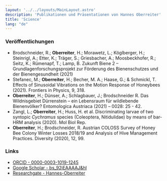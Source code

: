 ```yaml
---
layout: '../../layouts/MainLayout.astro'
description: 'Publikationen und Präsentationen von Hannes Oberreiter'
title: 'Science'
lang: "de"
---
```


### Veröffentlichungen

- Brodschneider, R.; **Oberreiter**, H.; Morawetz, L.; Köglberger, H.; Steinrigl, A.; Etter, K.; Träger, S.; Griesbacher, A.; Moosbeckhofer, R.; Seitz, K.; Rümenapf, T.; Lamp, B. Zukunft Biene 2 – Grundlagenforschungsprojekt zur Förderung des Bienenschutzes und der Bienengesundheit (2021)
- Stefanec, M.; **Oberreiter**, H.; Becher, M. A.; Haase, G.; & Schmickl, T. Effects of Sinusoidal Vibrations on the Motion Response of Honeybees (2021). Frontiers in Physics, 9, 318.
- **Oberreiter**, H.; Dünser, A.; Schlagbauer, J.; Brodschneider R. Das Wildnisgebiet Dürrenstein – ein Lebensraum für wildlebende Bienenvölker? Entomologica Austriaca (2021) – 0028: 25 - 42.
- Zangl, L.; **Oberreiter**, H.; Huss, H. et al. Discriminating larvae of two syntopic *Cychramus* species (Coleoptera, Nitidulidae) by means of bar-HRM analysis (2020). Mol Biol Rep.
- **Oberreiter**, H.; Brodschneider, R. Austrian COLOSS Survey of Honey Bee Colony Winter Losses 2018/19 and Analysis of Hive Management Practices. Diversity (2020), 12, 99.

### Links

- [ORCID - 0000-0003-1019-1245](https://orcid.org/0000-0003-1019-1245)
- [Google Scholar - bs_92jEAAAAJ&hl](https://scholar.google.com/citations?user=bs_92jEAAAAJ&hl)
- [Researchgate - Hannes-Oberreiter](https://www.researchgate.net/profile/Hannes-Oberreiter)
